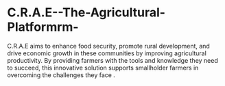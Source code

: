 # C.R.A.E--The-Agricultural-Platformrm-
C.R.A.E aims to enhance food security, promote rural development, and drive economic growth in these communities by improving agricultural productivity. By providing farmers with the tools and knowledge they need to succeed, this innovative solution supports smallholder farmers in overcoming the challenges they face .
